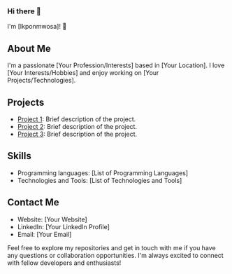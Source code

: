 ### Hi there 👋

 I'm [Ikponmwosa]! 👋

<!--
**Neo77-cyber/Neo77-cyber** is a ✨ _special_ ✨ repository because its `README.md` (this file) appears on your GitHub profile.

Here are some ideas to get you started:

- 🔭 I’m currently working on ...
- 🌱 I’m currently learning ...
- 👯 I’m looking to collaborate on ...
- 🤔 I’m looking for help with ...
- 💬 Ask me about ...
- 📫 How to reach me: ...
- ⚡ Fun fact: ...
-->



## About Me
I'm a passionate [Your Profession/Interests] based in [Your Location]. I love [Your Interests/Hobbies] and enjoy working on [Your Projects/Technologies].

## Projects
- [Project 1](https://github.com/your-username/project-1): Brief description of the project.
- [Project 2](https://github.com/your-username/project-2): Brief description of the project.
- [Project 3](https://github.com/your-username/project-3): Brief description of the project.

## Skills
- Programming languages: [List of Programming Languages]
- Technologies and Tools: [List of Technologies and Tools]

## Contact Me
- Website: [Your Website]
- LinkedIn: [Your LinkedIn Profile]
- Email: [Your Email]

Feel free to explore my repositories and get in touch with me if you have any questions or collaboration opportunities. I'm always excited to connect with fellow developers and enthusiasts!


